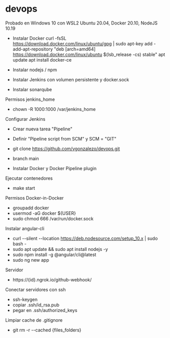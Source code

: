 # devops
Probado en Windows 10 con WSL2 Ubuntu 20.04, Docker 20.10, NodeJS 10.19

- Instalar Docker
curl -fsSL https://download.docker.com/linux/ubuntu/gpg | sudo apt-key add -
add-apt-repository "deb [arch=amd64] https://download.docker.com/linux/ubuntu $(lsb_release -cs) stable"
apt update
apt install docker-ce

- Instalar nodejs / npm
- Instalar Jenkins con volumen persistente y docker.sock
- Instalar sonarqube

Permisos jenkins_home
- chown -R 1000:1000 /var/jenkins_home

Configurar Jenkins
- Crear nueva tarea "Pipeline"
- Definir "Pipeline script from SCM" y SCM = "GIT"
- git clone https://github.com/vgonzalezo/devops.git
- branch main

- Instalar Docker y Docker Pipeline plugin

Ejecutar contenedores
- make start

Permisos Docker-in-Docker
- groupadd docker
- usermod -aG docker ${USER}
- sudo chmod 666 /var/run/docker.sock

Instalar angular-cli
- curl --silent --location https://deb.nodesource.com/setup_10.x  | sudo bash -
- sudo apt update && sudo apt install nodejs -y
- sudo npm install -g @angular/cli@latest
- sudo ng new app

Servidor
- https://{id}.ngrok.io/github-webhook/

Conectar servidores con ssh
- ssh-keygen
- copiar .ssh/id_rsa.pub
- pegar en .ssh/authorized_keys

Limpiar cache de .gitignore
- git rm -r --cached {files_folders}